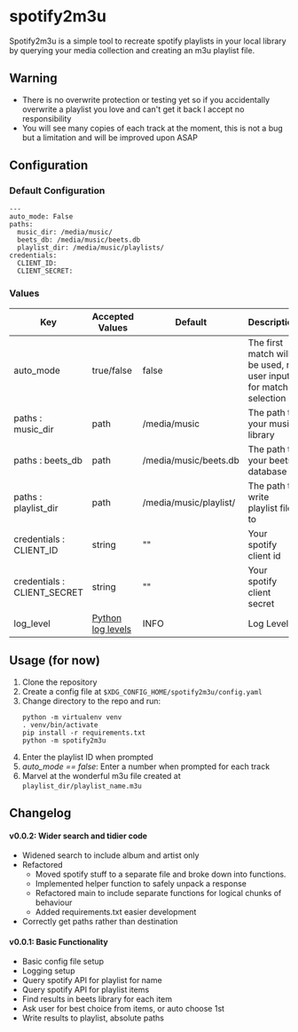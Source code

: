 # spotify2m3u

Spotify2m3u is a simple tool to recreate spotify playlists in your local library
by querying your media collection and creating an m3u playlist file.

## Warning
- There is no overwrite protection or testing yet so if you accidentally
  overwrite a playlist you love and can't get it back I accept no responsibility
- You will see many copies of each track at the moment, this is not a bug but a
  limitation and will be improved upon ASAP

## Configuration

### Default Configuration

```
---
auto_mode: False
paths:
  music_dir: /media/music/
  beets_db: /media/music/beets.db
  playlist_dir: /media/music/playlists/
credentials:
  CLIENT_ID: 
  CLIENT_SECRET:
```

### Values

| Key  | Accepted Values   | Default   | Description |
|-------------- | -------------- | -------------- | -------------- |
| auto_mode    | true/false     | false     | The first match will be used, no user input for match selection |
| paths : music_dir | path | /media/music | The path to your music library |
| paths : beets_db | path | /media/music/beets.db | The path to your beets database | 
| paths : playlist_dir | path | /media/music/playlist/ | The path to write playlist files to |
| credentials : CLIENT_ID | string | "" | Your spotify client id |
| credentials : CLIENT_SECRET | string | "" | Your spotify client secret |
| log_level | [Python log levels](https://docs.python.org/3/library/logging.html#levels) | INFO | Log Level |

## Usage (for now)

1. Clone the repository
2. Create a config file at `$XDG_CONFIG_HOME/spotify2m3u/config.yaml`
3. Change directory to the repo and run:
    ```
    python -m virtualenv venv
    . venv/bin/activate
    pip install -r requirements.txt
    python -m spotify2m3u
    ```
4. Enter the playlist ID when prompted
5. *auto_mode == false*: Enter a number when prompted for each track
6. Marvel at the wonderful m3u file created at `playlist_dir/playlist_name.m3u`

## Changelog

#### v0.0.2: Wider search and tidier code
- Widened search to include album and artist only
- Refactored
  - Moved spotify stuff to a separate file and broke down
    into functions.
  - Implemented helper function to safely unpack a response
  - Refactored main to include separate functions for logical
    chunks of behaviour
  - Added requirements.txt easier development
- Correctly get paths rather than destination

#### v0.0.1: Basic Functionality
- Basic config file setup
- Logging setup
- Query spotify API for playlist for name
- Query spotify API for playlist items
- Find results in beets library for each item
- Ask user for best choice from items, or auto choose 1st
- Write results to playlist, absolute paths
